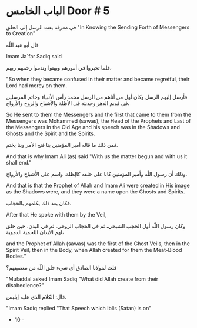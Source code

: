 # الباب الخامس Door # 5

في معرفة بعث الرسل إلى الخلق "In Knowing the Sending Forth of Messengers to Creation"

قال أبو عبد اللّه

Imam Ja´far Sadiq said 

فلما تحيروا في أمورهم وبهتوا وندموا رحمهم ربهم، 

"So when they became confused in their matter and became regretful, their Lord had mercy on them. 

فأرسل إليهم الرسل وكان أول من أتاهم من الرسل محمد رأس الأنبياء وخاتم المرسلين في قديم الدهر وحديثه في الأظلة والأشباح والروح والأرواح. 

So He sent to them the Messengers and the first that came to them from the Messengers was Mohammed (sawas), the Head of the Prophets and Last of the Messengers in the Old Age and his speech was in the Shadows and Ghosts and the Spirit and the Spirits. 

فمن ذلك ما قاله أمير المؤمنين بنا فتح الأمر وبنا يختم. 

And that is why Imam Ali (as) said "With us the matter begun and with us it shall end."

وذلك أن رسول اللّه وأمير المؤمنين كانا على خلقه كالِظلة، واسم على الأشباح والأرواح. 

And that is that the Prophet of Allah and Imam Ali were created in His image as the Shadows were, and they were a name upon the Ghosts and Spirits. 

فکان بعد ذلك يکلمهم بالحجاب. 

After that He spoke with them by the Veil, 

وكان رسول اللّه أول الحجب الشبحي، ثم في الحجاب الروحي، ثم في البدن، حين خلق لهم الأبدان اللحمية الدموية،  

and the Prophet of Allah (sawas) was the first of the Ghost Veils, then in the Spirit Veil, then in the Body, when Allah created for them the Meat-Blood Bodies."

قلت لمولانا الصادق أي شيء خلق اللّه من معصيتهم؟

"Mufaddal asked Imam Sadiq "What did Allah create from their disobedience?"

قال: الکلام الذي عليه إبليس.

"Imam Sadiq replied "That Speech which Iblis (Satan) is on"

- 10 -